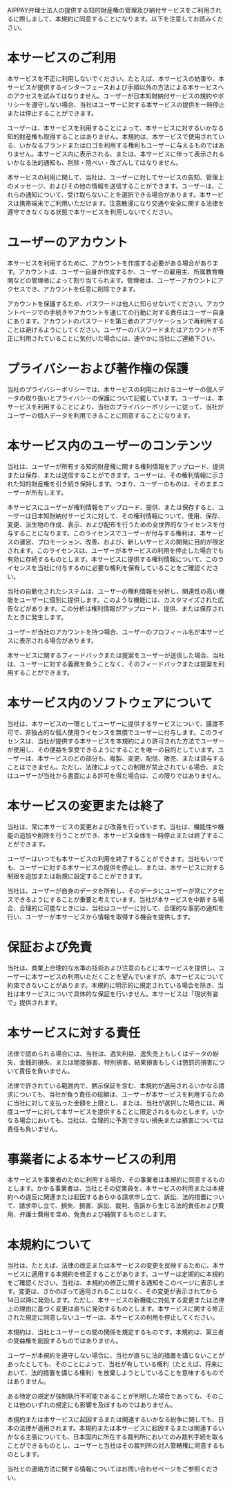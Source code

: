 AIPPAY弁理士法人の提供する知的財産権の管理及び納付サービスをご利用されるに際しまして、本規約に同意することになります。以下を注意してお読みください。

# 本サービスのご利用

本サービスを不正に利用しないでください。たとえば、本サービスの妨害や、本サービスが提供するインターフェースおよび手順以外の方法による本サービスへのアクセスを試みてはなりません。ユーザーが日本知財納付サービスの規約やポリシーを遵守しない場合、当社はユーザーに対する本サービスの提供を一時停止または停止することができます。

ユーザーは、本サービスを利用することによって、本サービスに対するいかなる知的財産権も取得することはありません。本規約は、本サービスで使用されている、いかなるブランドまたはロゴを利用する権利もユーザーに与えるものではありません。本サービス内に表示される、または、本サービスに伴って表示されるいかなる法的通知も、削除・隠ぺい・改ざんしてはなりません。

本サービスの利用に関して、当社は、ユーザーに対してサービスの告知、管理上のメッセージ、およびその他の情報を送信することができます。ユーザーは、これらの通知について、受け取らないことを選択できる場合があります。本サービスは携帯端末でご利用いただけます。注意散漫になり交通や安全に関する法律を遵守できなくなる状態で本サービスを利用しないでください。

# ユーザーのアカウント

本サービスを利用するために、アカウントを作成する必要がある場合があります。アカウントは、ユーザー自身が作成するか、ユーザーの雇用主、所属教育機関などの管理者によって割り当てられます。管理者は、ユーザーアカウントにアクセスでき、アカウントを任意に削除できます。

アカウントを保護するため、パスワードは他人に知らせないでください。アカウントページでの手続きやアカウントを通じての行動に対する責任はユーザー自身にあります。アカウントのパスワードを第三者のアプリケーションで再利用することは避けるようにしてください。ユーザーのパスワードまたはアカウントが不正に利用されていることに気付いた場合には、速やかに当社にご連絡下さい。

# プライバシーおよび著作権の保護

当社のプライバシーポリシーでは、本サービスの利用におけるユーザーの個人データの取り扱いとプライバシーの保護について記載しています。ユーザーは、本サービスを利用することにより、当社のプライバシーポリシーに従って、当社がユーザーの個人データを利用できることに同意することになります。

# 本サービス内のユーザーのコンテンツ

当社は、ユーザーが所有する知的財産権に関する権利情報をアップロード、提供または保存、または送信することができます。ユーザーは、その権利情報に示された知的財産権を引き続き保持します。つまり、ユーザーのものは、そのままユーザーが所有します。

本サービスにユーザーが権利情報をアップロード、提供、または保存すると、ユーザーは日本知財納付サービスに対して、その権利情報について、使用、保存、変更、派生物の作成、表示、および配布を行うための全世界的なライセンスを付与することになります。このライセンスでユーザーが付与する権利は、本サービスの運営、プロモーション、改善、および、新しいサービスの開発に目的が限定されます。このライセンスは、ユーザーが本サービスの利用を停止した場合でも有効に存続するものとします。本サービスに提供する権利情報について、このライセンスを当社に付与するのに必要な権利を保有していることをご確認ください。

当社の自動化されたシステムは、ユーザーの権利情報を分析し、関連性の高い機能をユーザーに個別に提供します。このような機能には、カスタマイズされた広告などがあります。この分析は権利情報がアップロード、提供、または保存されたときに発生します。

ユーザーが当社のアカウントを持つ場合、ユーザーのプロフィール名が本サービスに表示される場合があります。

本サービスに関するフィードバックまたは提案をユーザーが送信した場合、当社は、ユーザーに対する義務を負うことなく、そのフィードバックまたは提案を利用することができます。

# 本サービス内のソフトウェアについて

当社は、本サービスの一環としてユーザーに提供するサービスについて、譲渡不可で、非独占的な個人使用ライセンスを無償でユーザーに付与します。このライセンスは、当社が提供する本サービスを本規約により許可された方法でユーザーが使用し、その便益を享受できるようにすることを唯一の目的としています。ユーザーは、本サービスのどの部分も、複製、変更、配信、販売、または貸与することはできません。ただし、法律によってこの制限が禁止されている場合、またはユーザーが当社から書面による許可を得た場合は、この限りではありません。

# 本サービスの変更または終了

当社は、常に本サービスの変更および改善を行っています。当社は、機能性や機能の追加や削除を行うことができ、本サービス全体を一時停止または終了することができます。

ユーザーはいつでも本サービスの利用を終了することができます。当社もいつでも、ユーザーに対する本サービスの提供を停止し、または、本サービスに対する制限を追加または新規に設定することができます。

当社は、ユーザーが自身のデータを所有し、そのデータにユーザーが常にアクセスできるようにすることが重要と考えています。当社が本サービスを中断する場合、合理的に可能なときには、当社はユーザーに対して、合理的な事前の通知を行い、ユーザーが本サービスから情報を取得する機会を提供します。

# 保証および免責

当社は、商業上合理的な水準の技術および注意のもとに本サービスを提供し、ユーザーに本サービスの利用いただくことを望んでいますが、本サービスについて約束できないことがあります。本規約に明示的に規定されている場合を除き、当社は本サービスについて具体的な保証を行いません。本サービスは「現状有姿で」提供されます。

# 本サービスに対する責任

法律で認められる場合には、当社は、逸失利益、逸失売上もしくはデータの紛失、金銭的損失、または間接損害、特別損害、結果損害もしくは懲罰的損害について責任を負いません。

法律で許されている範囲内で、黙示保証を含む、本規約が適用されるいかなる請求についても、当社が負う責任の総額は、ユーザーが本サービスを利用するために当社に対して支払った金額を上限とし、または、当社が選択した場合には、再度ユーザーに対して本サービスを提供することに限定されるものとします。いかなる場合においても、当社は、合理的に予測できない損失または損害については責任も負いません。

# 事業者による本サービスの利用

本サービスを事業者のために利用する場合、その事業者は本規約に同意するものとします。かかる事業者は、当社とその従業員を、本サービスの利用または本規約への違反に関連または起因するあらゆる請求申し立て、訴訟、法的措置について、請求申し立て、損失、損害、訴訟、裁判、告訴から生じる法的責任および費用、弁護士費用を含め、免責および補償するものとします。

# 本規約について

当社は、たとえば、法律の改正または本サービスの変更を反映するために、本サービスに適用する本規約を修正することがあります。ユーザーは定期的に本規約をご確認ください。当社は、本規約の修正に関する通知をこのページに表示します。変更は、さかのぼって適用されることはなく、その変更が表示されてから 14日以降に発効します。ただし、本サービスの新機能に対処する変更または法律上の理由に基づく変更は直ちに発効するものとします。本サービスに関する修正された規定に同意しないユーザーは、本サービスの利用を停止してください。

本規約は、当社とユーザーとの間の関係を規定するものです。本規約は、第三者の受益権を創設するものではありません。

ユーザーが本規約を遵守しない場合に、当社が直ちに法的措置を講じないことがあったとしても、そのことによって、当社が有している権利（たとえば、将来において、法的措置を講じる権利）を放棄しようとしていることを意味するものではありません。

ある特定の規定が強制執行不可能であることが判明した場合であっても、そのことは他のいずれの規定にも影響を及ぼすものではありません。

本規約または本サービスに起因するまたは関連するいかなる紛争に関しても、日本の法律が適用されます。本規約または本サービスに起因するまたは関連するいかなる主張についても、日本国内に所在する裁判所においてのみ裁判手続を取ることができるものとし、ユーザーと当社はその裁判所の対人管轄権に同意するものとします。

当社との連絡方法に関する情報についてはお問い合わせページをご参照ください。
